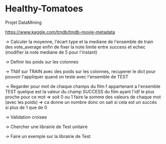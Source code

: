 # Healthy-Tomatoes
Projet DataMining

https://www.kaggle.com/tmdb/tmdb-movie-metadata

-> Calculer la moyenne, l'écart type et la mediane de l'ensemble de train des vote_average
	enfin de fixer la note limite entre success et echec (modifier la note mediane de 5 pour l'instant)

-> Definir les poids sur les colonnes

-> Tfdif sur TRAIN avec des poids sur les colonnes, recuperer le dict pour pouvoir l'appliquer quand on teste avec l'ensemble de TEST

-> Regarder pour mot de chaque champs du film f appartenant a l'ensemble TEST
	quelque est la valeur du champ SUCCESS du film ayant l'idf le plus proche pour ce mot => soit 0 ou 1 
	faire la somme des valeurs de chaque mot (avec les poids) => ca donne un nombre
	donc on sait si cela est un succés si plus de 1 que de 0

-> Validation croisee

-> Chercher une librairie de Test unitaire

-> Faire un exemple sur la librairie de Test
